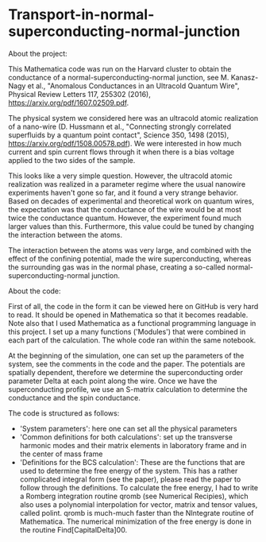 # Transport-in-normal-superconducting-normal-junction

About the project:

This Mathematica code was run on the Harvard cluster to obtain the conductance of a normal-superconducting-normal junction, see M. Kanasz-Nagy et al., "Anomalous Conductances in an Ultracold Quantum Wire", Physical Review Letters 117, 255302 (2016), https://arxiv.org/pdf/1607.02509.pdf.

The physical system we considered here was an ultracold atomic realization of a nano-wire (D. Hussmann et al., "Connecting strongly correlated superfluids by a quantum point contact", Science 350, 1498 (2015), https://arxiv.org/pdf/1508.00578.pdf). We were interested in how much current and spin current flows through it when there is a bias voltage applied to the two sides of the sample. 

This looks like a very simple question. However, the ultracold atomic realization was realized in a parameter regime where the usual nanowire experiments haven't gone so far, and it found a very strange behavior. Based on decades of experimental and theoretical work on quantum wires, the expectation was that the conductance of the wire would be at most twice the conductance quantum. However, the experiment found much larger values than this. Furthermore, this value could be tuned by changing the interaction between the atoms.

The interaction between the atoms was very large, and combined with the effect of the confining potential, made the wire superconducting, whereas the surrounding gas was in the normal phase, creating a so-called normal-superconducting-normal junction.



About the code:

First of all, the code in the form it can be viewed here on GitHub is very hard to read. It should be opened in Mathematica so that it becomes readable. Note also that I used Mathematica as a functional programming language in this project. I set up a many functions ('Modules') that were combined in each part of the calculation. The whole code ran within the same notebook.

At the beginning of the simulation, one can set up the parameters of the system, see the comments in the code and the paper. The potentials are spatially dependent, therefore we determine the superconducting order parameter Delta at each point along the wire. Once we have the superconducting profile, we use an S-matrix calculation to determine the conductance and the spin conductance.

The code is structured as follows:
- 'System parameters': here one can set all the physical parameters
- 'Common definitions for both calculations': set up the transverse harmonic modes and their matrix elements in laboratory frame and in the center of mass frame
- 'Definitions for the BCS calculation': These are the functions that are used to determine the free energy of the system. This has a rather complicated integral form (see the paper), please read the paper to follow through the definitions. To calculate the free energy, I had to write a Romberg integration routine qromb (see Numerical Recipies), which also uses a polynomial interpolation for vector, matrix and tensor values, called polint. qromb is much-much faster than the NIntegrate routine of Mathematica. The numerical minimization of the free energy is done in the routine Find\[CapitalDelta]00.



